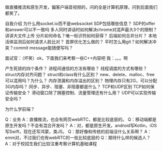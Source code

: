 做直播推流和原生开发，偏客户端音视频的，问的全是计算机原理，问到后面我们都笑了。

自我介绍
为什么用socket.io而不是websocket
SDP包括哪些信息？
SDP的offer和answer可以不一致吗
多人同时讲话时如何解决chrome对混声最大3个的限制？
讲讲大文件上传
分片如何命名？唯一标识符如何获得？
后端如何合并分片？
本地活体监测后如何请求人脸比对？
首屏优化怎么做的？
平时怎么用git？如何解决冲突？commit message能随便写吗？

面试官：（坏笑）ok，下面我们来考察一些C++内容吧
我：。。。啊

产生死锁的四个条件？
进程间通信的方法有哪些？
线程调度的方式有哪些？
struct内存对齐问题？
struct和class有什么区别？
new、delete、malloc、free可以混用吗？为什么？
内存泄漏和内存溢出的区别？
物理内存只有2G，可以分配3G内存吗？
同步、异步、阻塞、非阻塞都是什么？
TCP和UDP区别
TCP如何保证传输安全？
滑动窗口除了拥塞控制、流量管理还有什么用？
UDP可以实现传输安全吗？

为什么学前端？

Q：业务
A：直播推流，也会有网页webRTC，都是比较底层的。
Q：移动端都是原生开发吗？不会有混合开发吗？
A：对，都是原生开发。android写Kotlin，iOS写Swift，现在还写鸿蒙，类JS。
Q：那好像和传统的前端没什么关系啊？
A：emm对，不过我们也有webRTC的一些比较底层的
Q：期待什么样的候选人？
A：对于校招生我们比较注重考察计算机基础课程